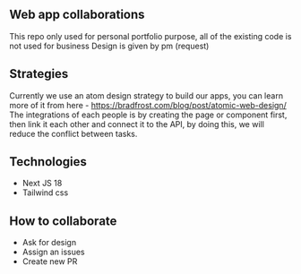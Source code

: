 ## Web app collaborations

This repo only used for personal portfolio purpose, all of the existing code is not used for business
Design is given by pm (request)

## Strategies

Currently we use an atom design strategy to build our apps, you can learn more of it from here - https://bradfrost.com/blog/post/atomic-web-design/
The integrations of each people is by creating the page or component first, then link it each other and connect it to the API, by doing this, we will reduce the conflict between tasks.

## Technologies

- Next JS 18
- Tailwind css

## How to collaborate

- Ask for design
- Assign an issues
- Create new PR
